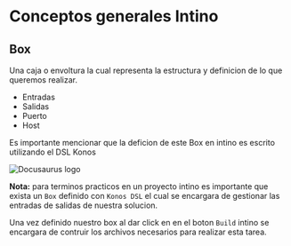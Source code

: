 # Conceptos generales Intino

## Box

Una caja o envoltura la cual representa la estructura y definicion de lo que queremos realizar.
- Entradas
- Salidas
- Puerto
- Host

Es importante mencionar que la deficion de este Box en intino es escrito utilizando el DSL Konos

![Docusaurus logo](/img/conceptos.png)

**Nota:** para terminos practicos en un proyecto intino es importante que exista un `Box` definido con `Konos DSL` el cual se encargara de gestionar las entradas de salidas de nuestra solucion.

Una vez definido nuestro box al dar click en en el boton `Build` intino se encargara de contruir los archivos necesarios para realizar esta tarea.